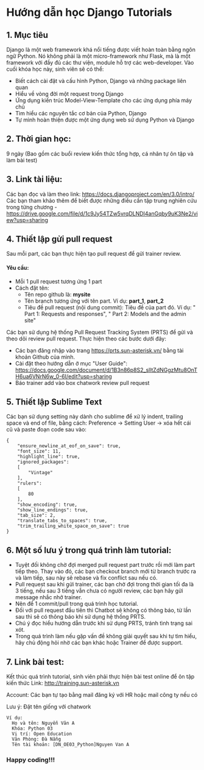 # Hướng dẫn học Django Tutorials

## 1. Mục tiêu
Django là một web framework khá nổi tiếng được viết hoàn toàn bằng ngôn ngữ Python. Nó không phải là một micro-framework như Flask, mà là một framework với đầy đủ các thư viện, module hỗ trợ các web-developer.
Vào cuối khóa học này, sinh viên sẽ có thể:
  - Biết cách cài đặt và cấu hình Python, Django và những package liên quan
  - Hiểu về vòng đời một request trong Django
  - Ứng dụng kiến ​​trúc Model-View-Template cho các ứng dụng phía máy chủ
  - Tìm hiểu các nguyên tắc cơ bản của Python, Django
  - Tự mình hoàn thiện được một ứng dụng web sử dụng Python và Django
## 2. Thời gian học:
9 ngày (Bao gồm các buổi review kiến thức tổng hợp, cá nhân tự ôn tập và làm bài test)

## 3. Link tài liệu:
Các bạn đọc và làm theo link: https://docs.djangoproject.com/en/3.0/intro/
Các bạn tham khảo thêm để biết được những điều cần tập trung nghiên cứu trong từng chương - https://drive.google.com/file/d/1c9Jy54TZw5vrqDLNDI4anGqby9uK3Ne2/view?usp=sharing

## 4. Thiết lập gửi pull request
Sau mỗi part, các bạn thực hiện tạo pull request để gửi trainer review.

#### Yêu cầu:
- Mỗi 1 pull request tương ứng 1 part
- Cách đặt tên:
  + Tên repo github là: **mysite**
  + Tên branch tương ứng với tên part. Ví dụ: **part_1**, **part_2**
  + Tiêu đề pull request (nội dung commit): Tiêu đề của part đó.
    Ví dụ: " Part 1: Requests and responses", " Part 2: Models and the admin site"

Các bạn sử dụng hệ thống Pull Request Tracking System (PRTS) để gửi và theo dõi review pull request. Thực hiện theo các bước dưới đây:
- Các bạn đăng nhập vào trang https://prts.sun-asterisk.vn/ bằng tài khoản Github của mình.
- Cài đặt theo hướng dẫn ở mục "User Guide": https://docs.google.com/document/d/1B3n86p8S2_slltZdNGgzMtu8OnTH6ua6VNrN6w_0-6I/edit?usp=sharing
- Báo trainer add vào box chatwork review pull request

## 5. Thiết lập Sublime Text
Các bạn sử dụng setting này dành cho sublime để xử lý indent, trailing space và end of file, bằng cách:
Preference -> Setting User -> xóa hết cái cũ và paste đoạn code sau vào:
```
{
	"ensure_newline_at_eof_on_save": true,
	"font_size": 11,
	"highlight_line": true,
	"ignored_packages":
	[
		"Vintage"
	],
	"rulers":
	[
		80
	],
	"show_encoding": true,
	"show_line_endings": true,
	"tab_size": 2,
	"translate_tabs_to_spaces": true,
	"trim_trailing_white_space_on_save": true
}
```
## 6. Một số lưu ý trong quá trình làm tutorial:
- Tuyệt đối không chờ đợi merged pull request part trước rồi mới làm part tiếp theo. Thay vào đó, các bạn checkout branch mới từ branch trước ra và làm tiếp, sau này sẽ rebase và fix conflict sau nếu có.
- Pull request sau khi gửi trainer, các bạn chờ đợi trong thời gian tối đa là 3 tiếng, nếu sau 3 tiếng vẫn chưa có người review, các bạn hãy gửi message nhắc nhở trainer.
- Nên để 1 commit/pull trong quá trình học tutorial.
- Đối với pull request đầu tiên thì Chatbot sẽ không có thông báo, từ lần sau thì sẽ có thông báo khi sử dụng hệ thống PRTS.
- Chú ý đọc hiểu hướng dẫn trước khi sử dụng PRTS, tránh tình trạng sai xót.
- Trong quá trình làm nếu gặp vấn đề không giải quyết sau khi tự tìm hiểu, hãy chủ động hỏi nhờ các bạn khác hoặc Trainer để được support.

## 7. Link bài test:
Kết thúc quá trình tutorial, sinh viên phải thực hiện bài test online để ôn tập kiến thức
Link: http://training.sun-asterisk.vn

Account: Các bạn tự tạo bằng mail đăng ký với HR hoặc mail công ty nếu có

Lưu ý: Đặt tên giống với chatwork
```
Ví dụ:
  Họ và tên: Nguyễn Văn A
  Khóa: Python 03
  Vị trí: Open Education
  Văn Phòng: Đà Nẵng
  Tên tài khoản: [DN_OE03_Python]Nguyen Van A
```
### Happy coding!!!
